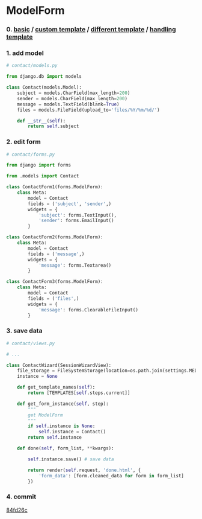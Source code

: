 # ModelForm


### 0. [basic](../example1-basic/) / [custom template](../example2-custom-template/) / [different template](../example3-different-template/) / [handling template](../example4-handling-files/)


### 1. add model

``` python
# contact/models.py

from django.db import models

class Contact(models.Model):
    subject = models.CharField(max_length=200)
    sender = models.CharField(max_length=200)
    message = models.TextField(blank=True)
    files = models.FileField(upload_to='files/%Y/%m/%d/')

    def __str__(self):
        return self.subject
```


### 2. edit form

``` python
# contact/forms.py

from django import forms

from .models import Contact

class ContactForm1(forms.ModelForm):
    class Meta:
        model = Contact
        fields = ('subject', 'sender',)
        widgets = {
            'subject': forms.TextInput(),
            'sender': forms.EmailInput()
        }

class ContactForm2(forms.ModelForm):
    class Meta:
        model = Contact
        fields = ('message',)
        widgets = {
            'message': forms.Textarea()
        }

class ContactForm3(forms.ModelForm):
    class Meta:
        model = Contact
        fields = ('files',)
        widgets = {
            'message': forms.ClearableFileInput()
        }
```


### 3. save data

``` python
# contact/views.py

# ...

class ContactWizard(SessionWizardView):
    file_storage = FileSystemStorage(location=os.path.join(settings.MEDIA_ROOT, 'files_temp'))
    instance = None

    def get_template_names(self):
        return [TEMPLATES[self.steps.current]]

    def get_form_instance(self, step):
        """
        get ModelForm
        """
        if self.instance is None:
            self.instance = Contact()
        return self.instance

    def done(self, form_list, **kwargs):

        self.instance.save() # save data

        return render(self.request, 'done.html', {
            'form_data': [form.cleaned_data for form in form_list]
        })
```


### 4. commit

[84fd26c](https://github.com/mittya/django-formwizard-examples/commit/84fd26c26f148809aaeba1907e5849e6fa470cee)
